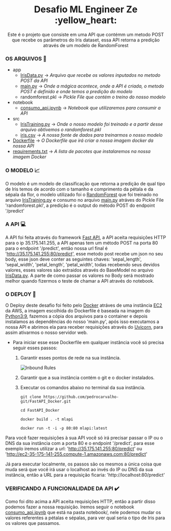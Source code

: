 <h1 align="center">Desafio ML Engineer Ze :yellow_heart:</h1>

<p align="center">Este é o projeto que consiste em uma API que contémm um metodo POST que recebe os parâmetros do Iris dataset, essa API retorna a predição através de um modelo de RandomForest</p>

### OS ARQUIVOS :file_folder:

* app
    - [IrisData.py](https://github.com/pedrocarvalho-git/FastAPI_Docker/blob/main/app/IrisData.py) -> _Arquivo que recebe os valores inputados no metodo POST da API_
    - [main.py](https://github.com/pedrocarvalho-git/FastAPI_Docker/blob/main/app/main.py) -> _Onde a mágica acontece, onde a API é criada, o metodo POST é definido e onde temos a predição do modelo_
    - randomforest.pkl -> _Pickle File que contém o treino do nosso modelo_
* notebook
    - [consumo_api.ipynb](https://github.com/pedrocarvalho-git/FastAPI_Docker/blob/main/notebook/consumo_api.ipynb) -> _Notebook que utilizaremos para consumir a API_
* src
    - [IrisTraining.py](https://github.com/pedrocarvalho-git/FastAPI_Docker/blob/main/src/IrisTraining.py) -> _Onde o nosso modelo foi treinado e a partir desse arquivo obtivemos o randomforest.pkl_
    - [iris.csv](https://github.com/pedrocarvalho-git/FastAPI_Docker/blob/main/src/iris.csv) -> _A nossa fonte de dados para treinarmos o nosso modelo_
* [Dockerfile](https://github.com/pedrocarvalho-git/FastAPI_Docker/blob/main/Dockerfile) -> _O Dockerfile que irá criar a nossa imagem docker da nossa API_
* [requirements.txt](https://github.com/pedrocarvalho-git/FastAPI_Docker/blob/main/requirements.txt) -> _A lista de pacotes que instalaremos na nossa imagem Docker_

### O MODELO :chart_with_upwards_trend:

O modelo é um modelo de classificação que retorna a predição de qual tipo de Iris temos de acordo com o tamanho e comprimento da pétala e da sépala da flor, o modelo utilizado foi o [RandomForest](https://towardsdatascience.com/understanding-random-forest-58381e0602d2) que foi treinado no arquivo [IrisTraining.py](https://github.com/pedrocarvalho-git/FastAPI_Docker/blob/main/src/IrisTraining.py) e consumo no arquivo [main.py](https://github.com/pedrocarvalho-git/FastAPI_Docker/blob/main/app/main.py) atráves do Pickle File 'randomforest.pkl', a predição é o output do método POST do endpoint '/predict'

### A API :computer: 

A API foi feita através do framework [Fast API](https://fastapi.tiangolo.com/), a API aceita requisições HTTP para o ip 35.175.141.255, a API apenas tem um método POST na porta 80 para o endpoint '/predict', então nossa url final é 'http://35.175.141.255:80/predict', esse metodo post recebe um json no seu body, esse json deve conter as seguintes chaves: 'sepal_length', 'sepal_width', 'petal_length', 'petal_width', todas recebendo seus devidos valores, esses valores são extraidos através do BaseModel no arquivo [IrisData.py](https://github.com/pedrocarvalho-git/FastAPI_Docker/blob/main/app/IrisData.py). A parte de como passar os valores no Body será mostrado melhor quando fizermos o teste de chamar a API através do notebook.


### O DEPLOY :whale:

O Deploy deste desafio foi feito pelo [Docker](https://www.docker.com) atráves de uma instância [EC2](https://aws.amazon.com/pt/ec2/) da AWS, a imagem escolhida do Dockerfile é baseada na imagem do [Python3:9](https://hub.docker.com/_/python), fazemos a cópia dos arquivos para o container e depois instalamos as dependências do nosso 'main.py', após isso executamos a nossa API e abrimos ela para receber requisições através do [Uvicorn](https://www.uvicorn.org/), para assim ativarmos o nosso servidor web.

* Para iniciar esse esse Dockerfile em qualquer instância você só precisa seguir esses passos:

    1. Garantir esses pontos de rede na sua instância.
        
        ![Inbound Rules](https://i.imgur.com/qAqi1GN.png)

    2. Garantir que a sua instância contém o git e o docker instalados.

    3. Executar os comandos abaixo no terminal da sua instância. 
        ```
        git clone https://github.com/pedrocarvalho-git/FastAPI_Docker.git

        cd FastAPI_Docker

        docker build . -t mlapi

        docker run -t -i -p 80:80 mlapi:latest
        ```
Para você fazer requisições à sua API você só irá precisar passar o IP ou o DNS da sua instância com a porta 80 e o endpoint '/predict', para esse exemplo iremos utilizar a url: 'http://35.175.141.255:80/predict' ou 'http://ec2-35-175-141-255.compute-1.amazonaws.com:80/predict'

Já para executar localmente, os passos são os mesmos a única coisa que muda será que você irá usar o localhost ao invés do IP ou DNS da sua instância, então a URL para a requisição ficaria: 'http://localhost:80/predict' 

### VERIFICANDO A FUNCIONALIDADE DA API :heavy_check_mark:

Como foi dito acima a API aceita requisições HTTP, então a partir disso podemos fazer a nossa requisição. Iremos seguir o notebook [consumo_api.ipynb](https://github.com/pedrocarvalho-git/FastAPI_Docker/blob/main/notebook/consumo_api.ipynb) que está na pasta notebook/, nele podemos mudar os valores referentes a pétalas e sépalas, para ver qual seria o tipo de Iris para os valores que passamos.
